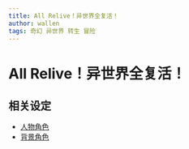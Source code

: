 ```yaml
---
title: All Relive！异世界全复活！
author: wallen
tags: 奇幻 异世界 转生 冒险
---
```


# All Relive！异世界全复活！

## 相关设定

+ [人物角色](settings/characters.md)
+ [背景角色](settings/background.md)
